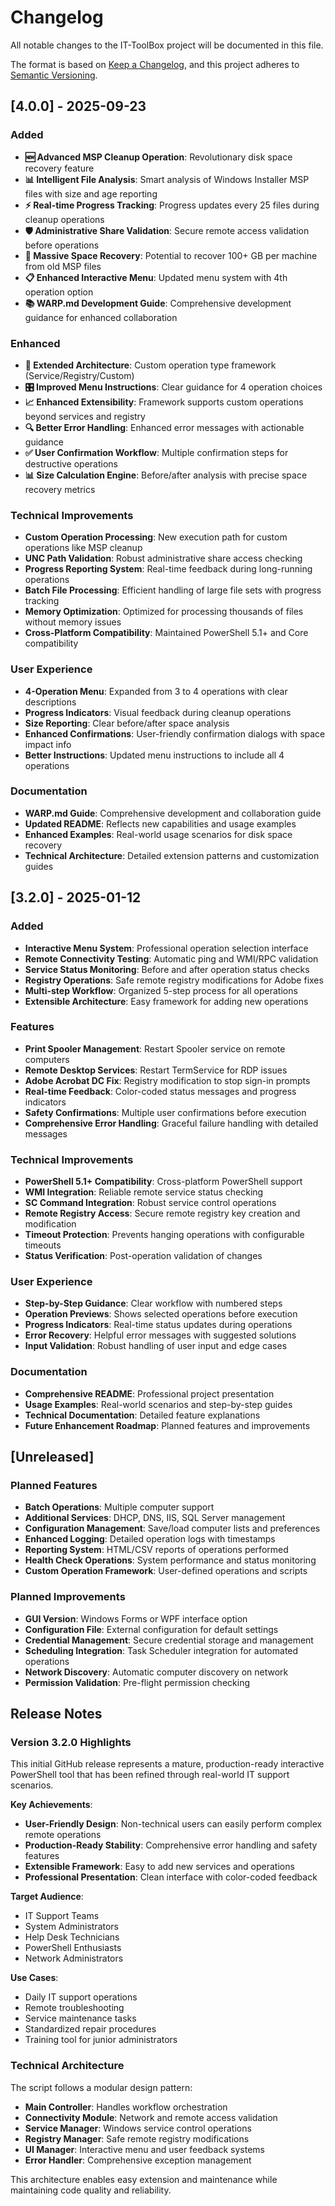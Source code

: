 # Changelog

All notable changes to the IT-ToolBox project will be documented in this file.

The format is based on [Keep a Changelog](https://keepachangelog.com/en/1.0.0/),
and this project adheres to [Semantic Versioning](https://semver.org/spec/v2.0.0.html).

## [4.0.0] - 2025-09-23

### Added
- **🆕 Advanced MSP Cleanup Operation**: Revolutionary disk space recovery feature
- **📊 Intelligent File Analysis**: Smart analysis of Windows Installer MSP files with size and age reporting
- **⚡ Real-time Progress Tracking**: Progress updates every 25 files during cleanup operations
- **🛡️ Administrative Share Validation**: Secure remote access validation before operations
- **💾 Massive Space Recovery**: Potential to recover 100+ GB per machine from old MSP files
- **📋 Enhanced Interactive Menu**: Updated menu system with 4th operation option
- **📚 WARP.md Development Guide**: Comprehensive development guidance for enhanced collaboration

### Enhanced
- **🔧 Extended Architecture**: Custom operation type framework (Service/Registry/Custom)
- **🎛️ Improved Menu Instructions**: Clear guidance for 4 operation choices
- **📈 Enhanced Extensibility**: Framework supports custom operations beyond services and registry
- **🔍 Better Error Handling**: Enhanced error messages with actionable guidance
- **✅ User Confirmation Workflow**: Multiple confirmation steps for destructive operations
- **📊 Size Calculation Engine**: Before/after analysis with precise space recovery metrics

### Technical Improvements
- **Custom Operation Processing**: New execution path for custom operations like MSP cleanup
- **UNC Path Validation**: Robust administrative share access checking
- **Progress Reporting System**: Real-time feedback during long-running operations
- **Batch File Processing**: Efficient handling of large file sets with progress tracking
- **Memory Optimization**: Optimized for processing thousands of files without memory issues
- **Cross-Platform Compatibility**: Maintained PowerShell 5.1+ and Core compatibility

### User Experience
- **4-Operation Menu**: Expanded from 3 to 4 operations with clear descriptions
- **Progress Indicators**: Visual feedback during cleanup operations
- **Size Reporting**: Clear before/after space analysis
- **Enhanced Confirmations**: User-friendly confirmation dialogs with space impact info
- **Better Instructions**: Updated menu instructions to include all 4 operations

### Documentation
- **WARP.md Guide**: Comprehensive development and collaboration guide
- **Updated README**: Reflects new capabilities and usage examples
- **Enhanced Examples**: Real-world usage scenarios for disk space recovery
- **Technical Architecture**: Detailed extension patterns and customization guides

## [3.2.0] - 2025-01-12

### Added
- **Interactive Menu System**: Professional operation selection interface
- **Remote Connectivity Testing**: Automatic ping and WMI/RPC validation
- **Service Status Monitoring**: Before and after operation status checks
- **Registry Operations**: Safe remote registry modifications for Adobe fixes
- **Multi-step Workflow**: Organized 5-step process for all operations
- **Extensible Architecture**: Easy framework for adding new operations

### Features
- **Print Spooler Management**: Restart Spooler service on remote computers
- **Remote Desktop Services**: Restart TermService for RDP issues
- **Adobe Acrobat DC Fix**: Registry modification to stop sign-in prompts
- **Real-time Feedback**: Color-coded status messages and progress indicators
- **Safety Confirmations**: Multiple user confirmations before execution
- **Comprehensive Error Handling**: Graceful failure handling with detailed messages

### Technical Improvements
- **PowerShell 5.1+ Compatibility**: Cross-platform PowerShell support
- **WMI Integration**: Reliable remote service status checking
- **SC Command Integration**: Robust service control operations
- **Remote Registry Access**: Secure remote registry key creation and modification
- **Timeout Protection**: Prevents hanging operations with configurable timeouts
- **Status Verification**: Post-operation validation of changes

### User Experience
- **Step-by-Step Guidance**: Clear workflow with numbered steps
- **Operation Previews**: Shows selected operations before execution
- **Progress Indicators**: Real-time status updates during operations
- **Error Recovery**: Helpful error messages with suggested solutions
- **Input Validation**: Robust handling of user input and edge cases

### Documentation
- **Comprehensive README**: Professional project presentation
- **Usage Examples**: Real-world scenarios and step-by-step guides
- **Technical Documentation**: Detailed feature explanations
- **Future Enhancement Roadmap**: Planned features and improvements

## [Unreleased]

### Planned Features
- **Batch Operations**: Multiple computer support
- **Additional Services**: DHCP, DNS, IIS, SQL Server management
- **Configuration Management**: Save/load computer lists and preferences
- **Enhanced Logging**: Detailed operation logs with timestamps
- **Reporting System**: HTML/CSV reports of operations performed
- **Health Check Operations**: System performance and status monitoring
- **Custom Operation Framework**: User-defined operations and scripts

### Planned Improvements
- **GUI Version**: Windows Forms or WPF interface option
- **Configuration File**: External configuration for default settings
- **Credential Management**: Secure credential storage and management
- **Scheduling Integration**: Task Scheduler integration for automated operations
- **Network Discovery**: Automatic computer discovery on network
- **Permission Validation**: Pre-flight permission checking

## Release Notes

### Version 3.2.0 Highlights

This initial GitHub release represents a mature, production-ready interactive PowerShell tool that has been refined through real-world IT support scenarios.

**Key Achievements**:
- **User-Friendly Design**: Non-technical users can easily perform complex remote operations
- **Production-Ready Stability**: Comprehensive error handling and safety features
- **Extensible Framework**: Easy to add new services and operations
- **Professional Presentation**: Clean interface with color-coded feedback

**Target Audience**:
- IT Support Teams
- System Administrators  
- Help Desk Technicians
- PowerShell Enthusiasts
- Network Administrators

**Use Cases**:
- Daily IT support operations
- Remote troubleshooting
- Service maintenance tasks
- Standardized repair procedures
- Training tool for junior administrators

### Technical Architecture

The script follows a modular design pattern:
- **Main Controller**: Handles workflow orchestration
- **Connectivity Module**: Network and remote access validation
- **Service Manager**: Windows service control operations
- **Registry Manager**: Safe remote registry modifications
- **UI Manager**: Interactive menu and user feedback systems
- **Error Handler**: Comprehensive exception management

This architecture enables easy extension and maintenance while maintaining code quality and reliability.